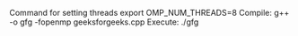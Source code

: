 Command for setting threads
export OMP_NUM_THREADS=8
Compile:
g++ -o gfg -fopenmp geeksforgeeks.cpp
Execute:
./gfg
